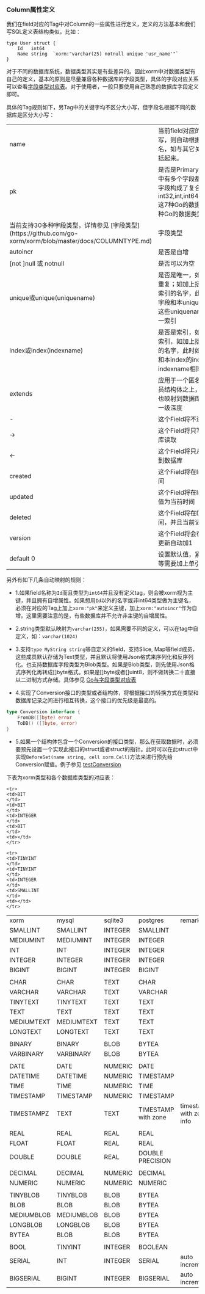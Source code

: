 ### Column属性定义
我们在field对应的Tag中对Column的一些属性进行定义，定义的方法基本和我们写SQL定义表结构类似，比如：

```
type User struct {
    Id   int64
    Name string  `xorm:"varchar(25) notnull unique 'usr_name'"`
}
```

对于不同的数据库系统，数据类型其实是有些差异的。因此xorm中对数据类型有自己的定义，基本的原则是尽量兼容各种数据库的字段类型，具体的字段对应关系可以查看[字段类型对应表](https://github.com/go-xorm/xorm/blob/master/docs/COLUMNTYPE.md)。对于使用者，一般只要使用自己熟悉的数据库字段定义即可。

具体的Tag规则如下，另Tag中的关键字均不区分大小写，但字段名根据不同的数据库是区分大小写：

<table>
    <tr>
        <td>name</td><td>当前field对应的字段的名称，可选，如不写，则自动根据field名字和转换规则命名，如与其它关键字冲突，请使用单引号括起来。</td>
    </tr>
    <tr>
        <td>pk</td><td>是否是Primary Key，如果在一个struct中有多个字段都使用了此标记，则这多个字段构成了复合主键，单主键当前支持int32,int,int64,uint32,uint,uint64,string这7种Go的数据类型，复合主键支持这7种Go的数据类型的组合。</td>
    </tr>
    <tr>
        <td>当前支持30多种字段类型，详情参见 [字段类型](https://github.com/go-xorm/xorm/blob/master/docs/COLUMNTYPE.md)</td><td>字段类型</td>
    </tr>
    <tr>
        <td>autoincr</td><td>是否是自增</td>
    </tr>
    <tr>
        <td>[not ]null 或 notnull</td><td>是否可以为空</td>
    </tr>
    <tr>
        <td>unique或unique(uniquename)</td><td>是否是唯一，如不加括号则该字段不允许重复；如加上括号，则括号中为联合唯一索引的名字，此时如果有另外一个或多个字段和本unique的uniquename相同，则这些uniquename相同的字段组成联合唯一索引</td>
    </tr>
    <tr>
        <td>index或index(indexname)</td><td>是否是索引，如不加括号则该字段自身为索引，如加上括号，则括号中为联合索引的名字，此时如果有另外一个或多个字段和本index的indexname相同，则这些indexname相同的字段组成联合索引</td>
    </tr>
    <tr>
        <td>extends</td><td>应用于一个匿名成员结构体或者非匿名成员结构体之上，表示此结构体的所有成员也映射到数据库中，不过extends只加载一级深度</td>
    </tr>
    <tr>
        <td>-</td><td>这个Field将不进行字段映射</td>
    </tr>
     <tr>
        <td>-></td><td>这个Field将只写入到数据库而不从数据库读取</td>
    </tr>
     <tr>
        <td>&lt;-</td><td>这个Field将只从数据库读取，而不写入到数据库</td>
    </tr>
     <tr>
        <td>created</td><td>这个Field将在Insert时自动赋值为当前时间</td>
    </tr>
     <tr>
        <td>updated</td><td>这个Field将在Insert或Update时自动赋值为当前时间</td>
    </tr>
    <tr>
        <td>deleted</td><td>这个Field将在Delete时设置为当前时间，并且当前记录不删除</td>
    </tr>
     <tr>
        <td>version</td><td>这个Field将会在insert时默认为1，每次更新自动加1</td>
    </tr>
    <tr>
        <td>default 0</td><td>设置默认值，紧跟的内容如果是Varchar等需要加上单引号</td>
    </tr>
</table>

另外有如下几条自动映射的规则：

- 1.如果field名称为`Id`而且类型为`int64`并且没有定义tag，则会被xorm视为主键，并且拥有自增属性。如果想用`Id`以外的名字或非int64类型做为主键名，必须在对应的Tag上加上`xorm:"pk"`来定义主键，加上`xorm:"autoincr"`作为自增。这里需要注意的是，有些数据库并不允许非主键的自增属性。

- 2.string类型默认映射为`varchar(255)`，如果需要不同的定义，可以在tag中自定义，如：`varchar(1024)`

- 3.支持`type MyString string`等自定义的field，支持Slice, Map等field成员，这些成员默认存储为Text类型，并且默认将使用Json格式来序列化和反序列化。也支持数据库字段类型为Blob类型。如果是Blob类型，则先使用Json格式序列化再转成[]byte格式。如果是[]byte或者[]uint8，则不做转换二十直接以二进制方式存储。具体参见 [Go与字段类型对应表](chapter-02/5.types.md)

- 4.实现了Conversion接口的类型或者结构体，将根据接口的转换方式在类型和数据库记录之间进行相互转换，这个接口的优先级是最高的。
```Go
type Conversion interface {
    FromDB([]byte) error
    ToDB() ([]byte, error)
}
```

- 5.如果一个结构体包含一个Conversion的接口类型，那么在获取数据时，必须要预先设置一个实现此接口的struct或者struct的指针。此时可以在此struct中实现`BeforeSet(name string, cell xorm.Cell)`方法来进行预先给Conversion赋值。例子参见 [testConversion](https://github.com/go-xorm/tests/blob/master/base.go#L1826)

下表为xorm类型和各个数据库类型的对应表：

<table>
    <tr>
    <td>xorm
    </td>
    <td>mysql
    </td>
    <td>sqlite3
    </td>
    <td>postgres
    </td>
    <td>remark</td>
    </tr>
    
    <tr>
    <td>BIT
    </td>
    <td>BIT
    </td>
    <td>INTEGER
    </td>
    <td>BIT
    </td>
    <td></td>
    </tr>
    
    <tr>
    <td>TINYINT
    </td>
    <td>TINYINT
    </td>
    <td>INTEGER
    </td>
    <td>SMALLINT
    </td>
    <td></td>
    </tr>


<tr>
    <td>SMALLINT
    </td>
    <td>SMALLINT
    </td>
    <td>INTEGER
    </td>
    <td>SMALLINT
    </td>
    <td></td>
    </tr>


<tr>
    <td>MEDIUMINT
    </td>
    <td>MEDIUMINT
    </td>
    <td>INTEGER
    </td>
    <td>INTEGER
    </td>
    <td></td>
    </tr>


<tr>
    <td>INT
    </td>
    <td>INT
    </td>
    <td>INTEGER
    </td>
    <td>INTEGER
    </td>
    <td></td>
    </tr>

<tr>
    <td>INTEGER
    </td>
    <td>INTEGER
    </td>
    <td>INTEGER
    </td>
    <td>INTEGER
    </td>
    <td></td>
    </tr>


<tr>
    <td>BIGINT
    </td>
    <td>BIGINT
    </td>
    <td>INTEGER
    </td>
    <td>BIGINT
    </td>
    <td></td>
    </tr>
 <tr><td cols="5"></td></tr>

<tr>
    <td>CHAR
    </td>
    <td>CHAR
    </td>
    <td>TEXT
    </td>
    <td>CHAR
    </td>
    <td></td>
    </tr>


<tr>
    <td>VARCHAR
    </td>
    <td>VARCHAR
    </td>
    <td>TEXT
    </td>
    <td>VARCHAR
    </td>
    <td></td>
    </tr>


<tr>
    <td>TINYTEXT
    </td>
    <td>TINYTEXT
    </td>
    <td>TEXT
    </td>
    <td>TEXT
    </td>
    <td></td>
    </tr>

<tr>
    <td>TEXT
    </td>
    <td>TEXT
    </td>
    <td>TEXT
    </td>
    <td>TEXT
    </td>
    <td></td>
    </tr>
    
<tr>
    <td>MEDIUMTEXT
    </td>
    <td>MEDIUMTEXT
    </td>
    <td>TEXT
    </td>
    <td>TEXT
    </td>
    <td></td>
    </tr>


<tr>
    <td>LONGTEXT
    </td>
    <td>LONGTEXT
    </td>
    <td>TEXT
    </td>
    <td>TEXT
    </td>
    <td></td>
    </tr>
<tr><td cols="5"></td></tr>

<tr>
    <td>BINARY
    </td>
    <td>BINARY
    </td>
    <td>BLOB
    </td>
    <td>BYTEA
    </td>
    <td></td>
    </tr>


<tr>
    <td>VARBINARY
    </td>
    <td>VARBINARY
    </td>
    <td>BLOB
    </td>
    <td>BYTEA
    </td>
    <td></td>
    </tr>
<tr><td cols="5"></td></tr>

<tr>
    <td>DATE
    </td>
    <td>DATE
    </td>
    <td>NUMERIC
    </td>
    <td>DATE
    </td>
    <td></td>
    </tr>


<tr>
    <td>DATETIME
    </td>
    <td>DATETIME
    </td>
    <td>NUMERIC
    </td>
    <td>TIMESTAMP
    </td>
    <td></td>
    </tr>


<tr>
    <td>TIME
    </td>
    <td>TIME
    </td>
    <td>NUMERIC
    </td>
    <td>TIME
    </td>
    <td></td>
    </tr>


<tr>
    <td>TIMESTAMP
    </td>
    <td>TIMESTAMP
    </td>
    <td>NUMERIC
    </td>
    <td>TIMESTAMP
    </td>
    <td></td>
    </tr>
    
    
<tr>
    <td>TIMESTAMPZ
    </td>
    <td>TEXT
    </td>
    <td>TEXT
    </td>
    <td>TIMESTAMP with zone
    </td>
    <td>timestamp with zone info</td>
    </tr>

<tr><td cols="5"></td></tr>
<tr>
    <td>REAL
    </td>
    <td>REAL
    </td>
    <td>REAL
    </td>
    <td>REAL
    </td>
    <td></td>
    </tr>


<tr>
    <td>FLOAT
    </td>
    <td>FLOAT
    </td>
    <td>REAL
    </td>
    <td>REAL
    </td>
    <td></td>
    </tr>


<tr>
    <td>DOUBLE
    </td>
    <td>DOUBLE
    </td>
    <td>REAL
    </td>
    <td>DOUBLE PRECISION
    </td>
    <td></td>
    </tr>

<tr><td cols="5"></td></tr>
<tr>
    <td>DECIMAL
    </td>
    <td>DECIMAL
    </td>
    <td>NUMERIC
    </td>
    <td>DECIMAL
    </td>
    <td></td>
    </tr>


<tr>
    <td>NUMERIC
    </td>
    <td>NUMERIC
    </td>
    <td>NUMERIC
    </td>
    <td>NUMERIC
    </td>
    <td></td>
    </tr>

<tr><td cols="5"></td></tr>
<tr>
    <td>TINYBLOB
    </td>
    <td>TINYBLOB
    </td>
    <td>BLOB
    </td>
    <td>BYTEA
    </td>
    <td></td>
    </tr>


<tr>
    <td>BLOB
    </td>
    <td>BLOB
    </td>
    <td>BLOB
    </td>
    <td>BYTEA
    </td>
    <td></td>
    </tr>


<tr>
    <td>MEDIUMBLOB
    </td>
    <td>MEDIUMBLOB
    </td>
    <td>BLOB
    </td>
    <td>BYTEA
    </td>
    <td></td>
    </tr>


<tr>
    <td>LONGBLOB
    </td>
    <td>LONGBLOB
    </td>
    <td>BLOB
    </td>
    <td>BYTEA
    </td>
    <td></td>
    </tr>

<tr>
    <td>BYTEA
    </td>
    <td>BLOB
    </td>
    <td>BLOB
    </td>
    <td>BYTEA
    </td>
    <td></td>
    </tr>

<tr><td cols="5"></td></tr>

<tr>
    <td>BOOL
    </td>
    <td>TINYINT
    </td>
    <td>INTEGER
    </td>
    <td>BOOLEAN
    </td>
    <td></td>
    </tr>


<tr>
    <td>SERIAL
    </td>
    <td>INT
    </td>
    <td>INTEGER
    </td>
    <td>SERIAL
    </td>
    <td>auto increment</td>
    </tr>

<tr>
    <td>BIGSERIAL
    </td>
    <td>BIGINT
    </td>
    <td>INTEGER
    </td>
    <td>BIGSERIAL
    </td>
    <td>auto increment</td>
    </tr>


</table>
